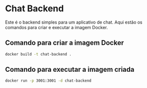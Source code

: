 # Chat Backend

Este é o backend simples para um aplicativo de chat. Aqui estão os comandos para criar e executar a imagem Docker.

## Comando para criar a imagem Docker

```bash
docker build -t chat-backend .
```

## Comando para executar a imagem criada

```bash
docker run -p 3001:3001 -d chat-backend
```